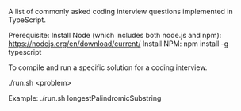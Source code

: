 A list of commonly asked coding interview questions implemented in TypeScript.

Prerequisite:
Install Node (which includes both node.js and npm): https://nodejs.org/en/download/current/
Install NPM: npm install -g typescript

To compile and run a specific solution for a coding interview.

./run.sh &lt;problem&gt;

Example:
./run.sh longestPalindromicSubstring

